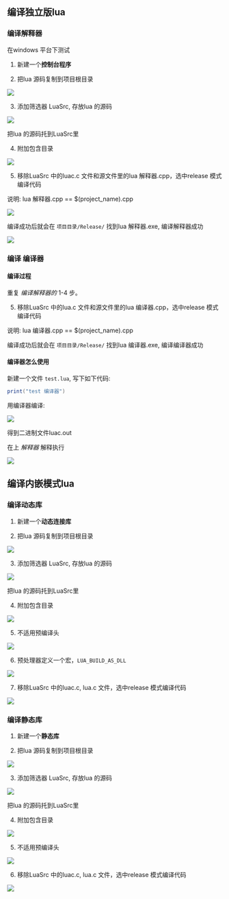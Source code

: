 

## 编译独立版lua

### 编译解释器

在windows 平台下测试

1. 新建一个**控制台程序**

2. 把lua 源码复制到项目根目录

<img src="../images/QQ截图20200928180107.png">

3. 添加筛选器 LuaSrc, 存放lua 的源码

<img src="../images/QQ截图20200928194951.png">

把lua 的源码托到LuaSrc里

4. 附加包含目录

<img src="../images/QQ截图20200928195406.png">

5. 移除LuaSrc 中的luac.c 文件和源文件里的lua 解释器.cpp，选中release 模式编译代码

说明: lua 解释器.cpp == $(project_name).cpp

<img src="../images/QQ截图20200929112139.png">

编译成功后就会在 `项目目录/Release/` 找到lua 解释器.exe, 编译解释器成功

<img src="../images/QQ截图20200929112434.png">

### 编译 编译器

#### 编译过程

重复 *编译解释器的* 1-4 步。

5. 移除LuaSrc 中的lua.c 文件和源文件里的lua 编译器.cpp，选中release 模式编译代码

说明: lua 编译器.cpp == $(project_name).cpp

编译成功后就会在 `项目目录/Release/` 找到lua 编译器.exe, 编译编译器成功


#### 编译器怎么使用

新建一个文件 `test.lua`, 写下如下代码:

```lua
print("test 编译器")
```

用编译器编译: 

<img src="../images/QQ截图20200929141035.png">

得到二进制文件luac.out

在上 *解释器* 解释执行

<img src="../images/QQ截图20200929141240.png">


## 编译内嵌模式lua

### 编译动态库

1. 新建一个**动态连接库**

2. 把lua 源码复制到项目根目录

<img src="../images/QQ截图20200928180107.png">

3. 添加筛选器 LuaSrc, 存放lua 的源码

<img src="../images/QQ截图20200928194951.png">

把lua 的源码托到LuaSrc里

4. 附加包含目录

<img src="../images/QQ截图20200928195406.png">

5. 不适用预编译头

<img src="../images/QQ截图20200929145817.png">

6. 预处理器定义一个宏，`LUA_BUILD_AS_DLL`

<img src="../images/QQ截图20200929154327.png">

7. 移除LuaSrc 中的luac.c, lua.c 文件，选中release 模式编译代码

<img src="../images/QQ截图20200929154548.png">


### 编译静态库

1. 新建一个**静态库**

2. 把lua 源码复制到项目根目录

<img src="../images/QQ截图20200928180107.png">

3. 添加筛选器 LuaSrc, 存放lua 的源码

<img src="../images/QQ截图20200928194951.png">

把lua 的源码托到LuaSrc里

4. 附加包含目录

<img src="../images/QQ截图20200928195406.png">

5. 不适用预编译头

<img src="../images/QQ截图20200929145817.png">

6. 移除LuaSrc 中的luac.c, lua.c 文件，选中release 模式编译代码

<img src="../images/QQ截图20200929163209.png">